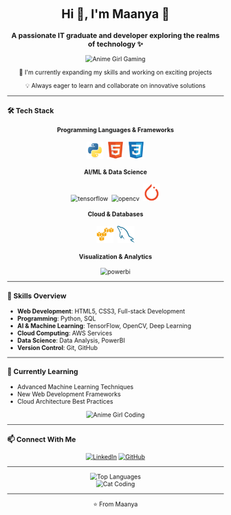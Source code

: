 <h1 align="center">Hi 👋, I'm Maanya 🐥</h1>
<h3 align="center">A passionate IT graduate and developer exploring the realms of technology ✨</h3>
<div align="center">
  <img src="https://media.giphy.com/media/13HBDT4QSTpveU/giphy.gif" width="300" alt="Anime Girl Gaming">
</div>
<p align="center">🌱 I'm currently expanding my skills and working on exciting projects</p>
<p align="center">💡 Always eager to learn and collaborate on innovative solutions</p>

---

### 🛠️ Tech Stack

<div align="center">

#### Programming Languages & Frameworks
<img src="https://raw.githubusercontent.com/devicons/devicon/master/icons/python/python-original.svg" alt="python" width="40" height="40"/>&nbsp;
<img src="https://raw.githubusercontent.com/devicons/devicon/master/icons/html5/html5-original.svg" alt="html5" width="40" height="40"/>&nbsp;
<img src="https://raw.githubusercontent.com/devicons/devicon/master/icons/css3/css3-original.svg" alt="css3" width="40" height="40"/>

#### AI/ML & Data Science
<img src="https://www.vectorlogo.zone/logos/tensorflow/tensorflow-icon.svg" alt="tensorflow" width="40" height="40"/>&nbsp;
<img src="https://www.vectorlogo.zone/logos/opencv/opencv-icon.svg" alt="opencv" width="40" height="40"/>&nbsp;
<img src="https://raw.githubusercontent.com/devicons/devicon/master/icons/pytorch/pytorch-original.svg" alt="pytorch" width="40" height="40"/>

#### Cloud & Databases
<img src="https://raw.githubusercontent.com/devicons/devicon/master/icons/amazonwebservices/amazonwebservices-original.svg" alt="aws" width="40" height="40"/>&nbsp;
<img src="https://raw.githubusercontent.com/devicons/devicon/master/icons/mysql/mysql-original.svg" alt="mysql" width="40" height="40"/>

#### Visualization & Analytics
<img src="https://raw.githubusercontent.com/microsoft/PowerBI-Icons/main/SVG/Power-BI.svg" alt="powerbi" width="40" height="40"/>

</div>

---

### 🎯 Skills Overview

- **Web Development**: HTML5, CSS3, Full-stack Development
- **Programming**: Python, SQL
- **AI & Machine Learning**: TensorFlow, OpenCV, Deep Learning
- **Cloud Computing**: AWS Services
- **Data Science**: Data Analysis, PowerBI
- **Version Control**: Git, GitHub

---

### 🌟 Currently Learning

- Advanced Machine Learning Techniques
- New Web Development Frameworks
- Cloud Architecture Best Practices

<div align="center">
  <img src="https://media.giphy.com/media/LMcB8XospGZO8UQq87/giphy.gif" width="300" alt="Anime Girl Coding">
</div>

---

### 📫 Connect With Me

<div align="center">

[![LinkedIn](https://img.shields.io/badge/LinkedIn-0077B5?style=for-the-badge&logo=linkedin&logoColor=white)](https://www.linkedin.com/in/v-maanya-b86b95282/)
[![GitHub](https://img.shields.io/badge/GitHub-100000?style=for-the-badge&logo=github&logoColor=white)](https://github.com/vmaanya21)

</div>

---

<div align="center">
  <img src="https://github-readme-stats.vercel.app/api/top-langs/?username=vmaanya21&layout=compact&theme=radical" alt="Top Languages">
</div>

<div align="center">
  <img src="https://media.giphy.com/media/WUlplcMpOCEmTGBtBW/giphy.gif" width="200" alt="Cat Coding">
</div>

---

<p align="center">⭐️ From Maanya</p>

